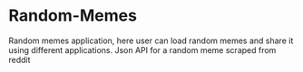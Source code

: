 # Random-Memes
Random memes application, here user can load random memes and share it using different applications.
Json API for a random meme scraped from reddit
